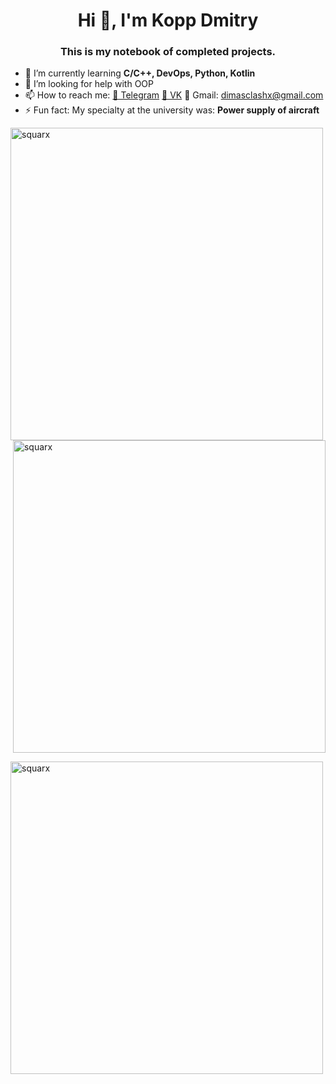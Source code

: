<h1 align="center">Hi 👋, I'm Kopp Dmitry</h1>
<h3 align="center">This is my notebook of completed projects.</h3>

* 🌱 I’m currently learning **C/C++, DevOps, Python, Kotlin**
* 🤔 I’m looking for help with OOP
* 📫 How to reach me:
  [🔺 Telegram](https://t.me/DimasXX)
  [🔺 VK](https://vk.com/id377414845)
  🔺 Gmail: dimasclashx@gmail.com
* ⚡ Fun fact: My specialty at the university was: **Power supply of aircraft**


<p><img align="left" src="https://github-readme-stats.vercel.app/api/top-langs?username=squarx&show_icons=true&locale=en&layout=compact" alt="squarx" width= "500"/></p>

<p> <img align="center" src="https://github-readme-stats.vercel.app/api?username=squarx&show_icons=true&locale=en" alt="squarx" width= "500"/></p>

<p><img align="center" src="https://github-readme-streak-stats.herokuapp.com/?user=squarx&" alt="squarx" width= "500"/></p>

<!--
**Squarx/Squarx** is a ✨ _special_ ✨ repository because its `README.md` (this file) appears on your GitHub profile.

Here are some ideas to get you started:

- 🔭 I’m currently working on ...
- 🌱 I’m currently learning ...
- 👯 I’m looking to collaborate on ...
- 🤔 I’m looking for help with ...
- 💬 Ask me about ...
- 📫 How to reach me: ...
- 😄 Pronouns: ...
- ⚡ Fun fact: ...
-->
